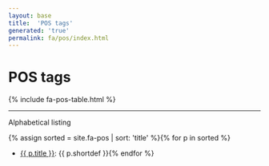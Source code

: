 ```yaml
---
layout: base
title:  'POS tags'
generated: 'true'
permalink: fa/pos/index.html
---
```


# POS tags

{% include fa-pos-table.html %}

----------

Alphabetical listing

{% assign sorted = site.fa-pos | sort: 'title' %}{% for p in sorted %}
* [{{ p.title }}](): {{ p.shortdef }}{% endfor %}
